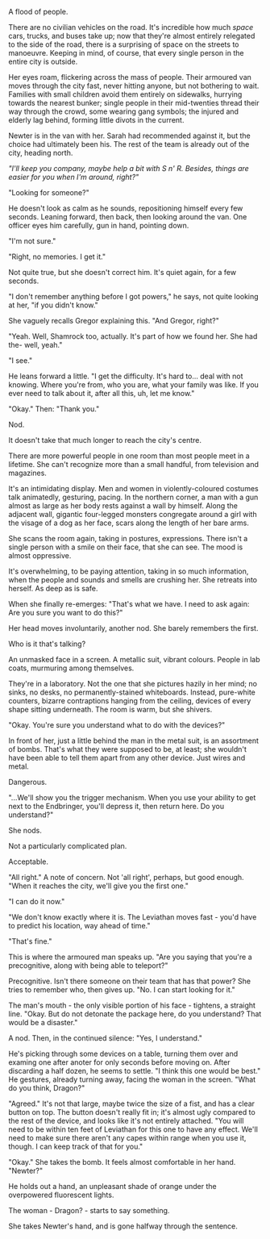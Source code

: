 A flood of people.

There are no civilian vehicles on the road. It's incredible how much *space* cars, trucks, and buses take up; now that they're almost entirely relegated to the side of the road, there is a surprising of space on the streets to manoeuvre. Keeping in mind, of course, that every single person in the entire city is outside.

Her eyes roam, flickering across the mass of people. Their armoured van moves through the city fast, never hitting anyone, but not bothering to wait. Families with small children avoid them entirely on sidewalks, hurrying towards the nearest bunker; single people in their mid-twenties thread their way through the crowd, some wearing gang symbols; the injured and elderly lag behind, forming little divots in the current.

Newter is in the van with her. Sarah had recommended against it, but the choice had ultimately been his. The rest of the team is already out of the city, heading north. 

*"I'll keep you company, maybe help a bit with S n' R. Besides, things are easier for you when I'm around, right?"* 

"Looking for someone?"

He doesn't look as calm as he sounds, repositioning himself every few seconds. Leaning forward, then back, then looking around the van. One officer eyes him carefully, gun in hand, pointing down.

"I'm not sure."

"Right, no memories. I get it."

Not quite true, but she doesn't correct him. It's quiet again, for a few seconds.

"I don't remember anything before I got powers," he says, not quite looking at her, "if you didn't know." 

She vaguely recalls Gregor explaining this. "And Gregor, right?"

"Yeah. Well, Shamrock too, actually. It's part of how we found her. She had the- well, yeah."

"I see."

He leans forward a little. "I get the difficulty. It's hard to... deal with not knowing. Where you're from, who you are, what your family was like. If you ever need to talk about it, after all this, uh, let me know."

"Okay." Then: "Thank you."

Nod.

It doesn't take that much longer to reach the city's centre.

There are more powerful people in one room than most people meet in a lifetime. She can't recognize more than a small handful, from television and magazines. 

It's an intimidating display. Men and women in violently-coloured costumes talk animatedly, gesturing, pacing. In the northern corner, a man with a gun almost as large as her body rests against a wall by himself. Along the adjacent wall, gigantic four-legged monsters congregate around a girl with the visage of a dog as her face, scars along the length of her bare arms.

She scans the room again, taking in postures, expressions. There isn't a single person with a smile on their face, that she can see. The mood is almost oppressive. 

It's overwhelming, to be paying attention, taking in so much information, when the people and sounds and smells are crushing her. She retreats into herself. As deep as is safe.

When she finally re-emerges: "That's what we have. I need to ask again: Are you sure you want to do this?"

Her head moves involuntarily, another nod. She barely remembers the first.

Who is it that's talking?

An unmasked face in a screen. A metallic suit, vibrant colours. People in lab coats, murmuring among themselves.

They're in a laboratory. Not the one that she pictures hazily in her mind; no sinks, no desks, no permanently-stained whiteboards. Instead, pure-white counters, bizarre contraptions hanging from the ceiling, devices of every shape sitting underneath. The room is warm, but she shivers. 

"Okay. You're sure you understand what to do with the devices?"

In front of her, just a little behind the man in the metal suit, is an assortment of bombs. That's what they were supposed to be, at least; she wouldn't have been able to tell them apart from any other device. Just wires and metal.

Dangerous.

"...We'll show you the trigger mechanism. When you use your ability to get next to the Endbringer, you'll depress it, then return here. Do you understand?"

She nods. 

Not a particularly complicated plan.

Acceptable.

"All right." A note of concern. Not 'all right', perhaps, but good enough. "When it reaches the city, we'll give you the first one."

"I can do it now."

"We don't know exactly where it is. The Leviathan moves fast - you'd have to predict his location, way ahead of time."

"That's fine."

This is where the armoured man speaks up. "Are you saying that you're a precognitive, along with being able to teleport?"

Precognitive. Isn't there someone on their team that has that power? She tries to remember who, then gives up. "No. I can start looking for it."

The man's mouth - the only visible portion of his face - tightens, a straight line. "Okay. But do not detonate the package here, do you understand? That would be a disaster."

A nod. Then, in the continued silence: "Yes, I understand."

He's picking through some devices on a table, turning them over and examing one after anoter for only seconds before moving on. After discarding a half dozen, he seems to settle. "I think this one would be best." He gestures, already turning away, facing the woman in the screen. "What do you think, Dragon?"

"Agreed." It's not that large, maybe twice the size of a fist, and has a clear button on top. The button doesn't really fit in; it's almost ugly compared to the rest of the device, and looks like it's not entirely attached. "You will need to be within ten feet of Leviathan for this one to have any effect. We'll need to make sure there aren't any capes within range when you use it, though. I can keep track of that for you."

"Okay." She takes the bomb. It feels almost comfortable in her hand. "Newter?"

He holds out a hand, an unpleasant shade of orange under the overpowered fluorescent lights.

The woman - Dragon? - starts to say something.

She takes Newter's hand, and is gone halfway through the sentence.

